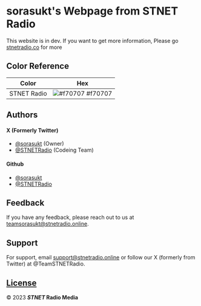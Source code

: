 
# sorasukt's Webpage from STNET Radio

This website is in dev. If you want to get more information, Please go [stnetradio.co](https://stnetradio.co) for more


## Color Reference

| Color             | Hex                                                                |
| ----------------------------------- | ------------------------------------------------------------------ |
| STNET Radio | ![#f70707](https://via.placeholder.com/10/f70707?text=+) #f70707 |


## Authors

#### X (Formerly Twitter)
- [@sorasukt](https://twitter.com/sorasukt) (Owner)
- [@STNETRadio](https://twitter.com/STNETRadio) (Codeing Team)

#### Github
- [@sorasukt](https://Github.com/sorasukt)
- [@STNETRadio](https://Github.com/STNETRadio)


## Feedback

If you have any feedback, please reach out to us at teamsorasukt@stnetradio.online.


## Support

For support, email support@stnetradio.online or follow our X (formerly from Twitter) at @TeamSTNETRadio.


## [License](https://support.stnetrado.co)
© 2023 ***STNET* Radio Media**

